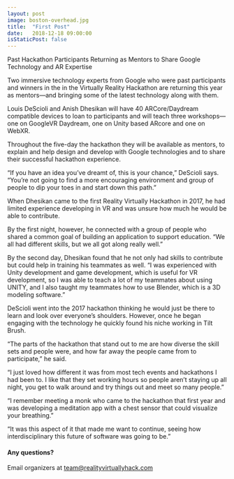 ```yaml
---
layout: post
image: boston-overhead.jpg
title:  "First Post"
date:   2018-12-18 09:00:00
isStaticPost: false
---
```


Past Hackathon Participants Returning as Mentors to Share Google Technology and AR Expertise

Two immersive technology experts from Google who were past participants and winners in the in the Virtually Reality Hackathon are returning this year as mentors—and bringing some of the latest technology along with them. 
 
Louis DeScioli and Anish Dhesikan will have 40 ARCore/Daydream compatible devices to loan to participants and will teach three workshops—one on GoogleVR Daydream, one on Unity based ARcore and one on WebXR.
 
Throughout the five-day the hackathon they will be available as mentors, to explain and help design and develop with Google technologies and to share their successful hackathon experience.
 
“If you have an idea you’ve dreamt of, this is your chance,” DeScioli says. “You’re not going to find a more encouraging environment and group of people to dip your toes in and start down this path.”
 
When Dhesikan came to the first Reality Virtually Hackathon in 2017, he had limited experience developing in VR and was unsure how much he would be able to contribute.
 
By the first night, however, he connected with a group of people who shared a common goal of building an application to support education. “We all had different skills, but we all got along really well.”
 
By the second day, Dhesikan found that he not only had skills to contribute but could help in training his teammates as well.  “I was experienced with Unity development and game development, which is useful for VR development, so I was able to teach a lot of my teammates about using UNITY, and I also taught my teammates how to use Blender, which is a 3D modeling software.”
 
DeScioli went into the 2017 hackathon thinking he would just be there to learn and look over everyone’s shoulders. However, once he began engaging with the technology he quickly found his niche working in Tilt Brush. 
 
“The parts of the hackathon that stand out to me are how diverse the skill sets and people were, and how far away the people came from to participate,” he said.
 
“I just loved how different it was from most tech events and hackathons I had been to. I like that they set working hours so people aren’t staying up all night, you get to walk around and try things out and meet so many people.” 
 
“I remember meeting a monk who came to the hackathon that first year and was developing a meditation app with a chest sensor that could visualize your breathing.” 
 
“It was this aspect of it that made me want to continue, seeing how interdisciplinary this future of software was going to be.”

#### Any questions? 
Email organizers at [team@realityvirtuallyhack.com](mailto:team@realityvirtuallyhack.com)